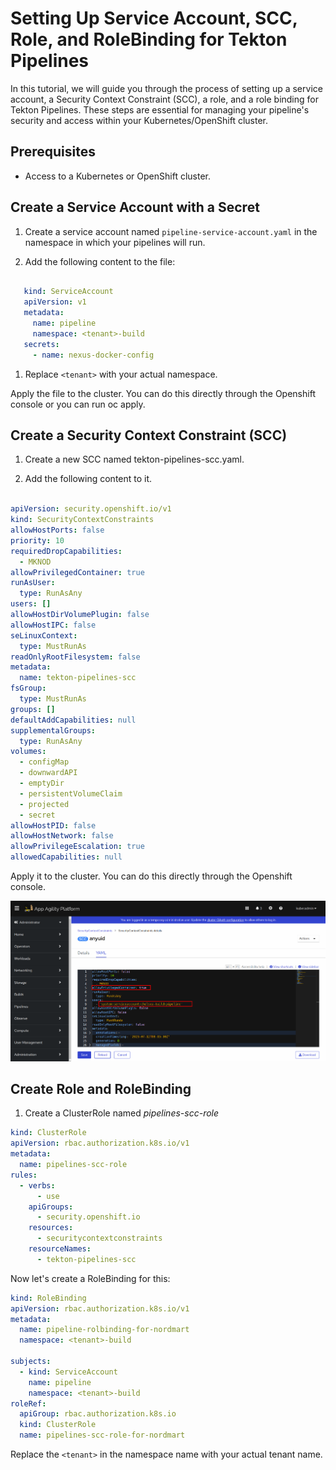 # Setting Up Service Account, SCC, Role, and RoleBinding for Tekton Pipelines

In this tutorial, we will guide you through the process of setting up a service account, a Security Context Constraint (SCC), a role, and a role binding for Tekton Pipelines. These steps are essential for managing your pipeline's security and access within your Kubernetes/OpenShift cluster.

## Prerequisites

- Access to a Kubernetes or OpenShift cluster.

## Create a Service Account with a Secret

1. Create a service account named `pipeline-service-account.yaml` in the namespace in which your pipelines will run.

2. Add the following content to the file:

```yaml

   kind: ServiceAccount
   apiVersion: v1
   metadata:
     name: pipeline
     namespace: <tenant>-build
   secrets:
     - name: nexus-docker-config

```

1. Replace `<tenant>` with your actual namespace.

Apply the file to the cluster. You can do this directly through the Openshift console or you can run oc apply.

## Create a Security Context Constraint (SCC)

1. Create a new SCC named tekton-pipelines-scc.yaml.

2. Add the following content to it.

```yaml

apiVersion: security.openshift.io/v1
kind: SecurityContextConstraints
allowHostPorts: false
priority: 10
requiredDropCapabilities:
  - MKNOD
allowPrivilegedContainer: true
runAsUser:
  type: RunAsAny
users: []
allowHostDirVolumePlugin: false
allowHostIPC: false
seLinuxContext:
  type: MustRunAs
readOnlyRootFilesystem: false
metadata:
  name: tekton-pipelines-scc
fsGroup:
  type: MustRunAs
groups: []
defaultAddCapabilities: null
supplementalGroups:
  type: RunAsAny
volumes:
  - configMap
  - downwardAPI
  - emptyDir
  - persistentVolumeClaim
  - projected
  - secret
allowHostPID: false
allowHostNetwork: false
allowPrivilegeEscalation: true
allowedCapabilities: null

```

Apply it to the cluster. You can do this directly through the Openshift console.

![SCC](images/allowpriv.png) 

## Create Role and RoleBinding

1. Create a ClusterRole named *pipelines-scc-role*

```yaml
kind: ClusterRole
apiVersion: rbac.authorization.k8s.io/v1
metadata:
  name: pipelines-scc-role
rules:
  - verbs:
      - use
    apiGroups:
      - security.openshift.io
    resources:
      - securitycontextconstraints
    resourceNames:
      - tekton-pipelines-scc
```
Now let's create a RoleBinding for this:

```yaml
kind: RoleBinding
apiVersion: rbac.authorization.k8s.io/v1
metadata:
  name: pipeline-rolbinding-for-nordmart
  namespace: <tenant>-build

subjects:
  - kind: ServiceAccount
    name: pipeline
    namespace: <tenant>-build
roleRef:
  apiGroup: rbac.authorization.k8s.io
  kind: ClusterRole
  name: pipelines-scc-role-for-nordmart
```
Replace the `<tenant>` in the namespace name with your actual tenant name.





